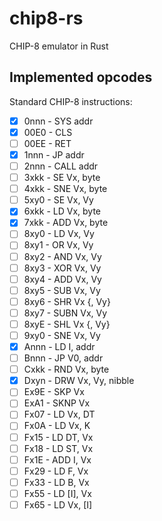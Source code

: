 # chip8-rs

CHIP-8 emulator in Rust

## Implemented opcodes

Standard CHIP-8 instructions:

- [x] 0nnn - SYS addr
- [x] 00E0 - CLS
- [ ] 00EE - RET
- [x] 1nnn - JP addr
- [ ] 2nnn - CALL addr
- [ ] 3xkk - SE Vx, byte
- [ ] 4xkk - SNE Vx, byte
- [ ] 5xy0 - SE Vx, Vy
- [x] 6xkk - LD Vx, byte
- [x] 7xkk - ADD Vx, byte
- [ ] 8xy0 - LD Vx, Vy
- [ ] 8xy1 - OR Vx, Vy
- [ ] 8xy2 - AND Vx, Vy
- [ ] 8xy3 - XOR Vx, Vy
- [ ] 8xy4 - ADD Vx, Vy
- [ ] 8xy5 - SUB Vx, Vy
- [ ] 8xy6 - SHR Vx {, Vy}
- [ ] 8xy7 - SUBN Vx, Vy
- [ ] 8xyE - SHL Vx {, Vy}
- [ ] 9xy0 - SNE Vx, Vy
- [x] Annn - LD I, addr
- [ ] Bnnn - JP V0, addr
- [ ] Cxkk - RND Vx, byte
- [x] Dxyn - DRW Vx, Vy, nibble
- [ ] Ex9E - SKP Vx
- [ ] ExA1 - SKNP Vx
- [ ] Fx07 - LD Vx, DT
- [ ] Fx0A - LD Vx, K
- [ ] Fx15 - LD DT, Vx
- [ ] Fx18 - LD ST, Vx
- [ ] Fx1E - ADD I, Vx
- [ ] Fx29 - LD F, Vx
- [ ] Fx33 - LD B, Vx
- [ ] Fx55 - LD [I], Vx
- [ ] Fx65 - LD Vx, [I]
